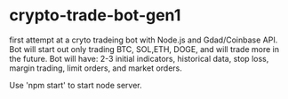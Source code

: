 # crypto-trade-bot-gen1
 first attempt at a cryto tradeing bot with Node.js and Gdad/Coinbase API. Bot will start out only trading BTC, SOL,ETH, DOGE, and will trade more in the future. 
 Bot will have: 2-3 initial indicators, historical data, stop loss, margin trading, limit orders, and market orders.
 
 Use 'npm start' to start node server.
